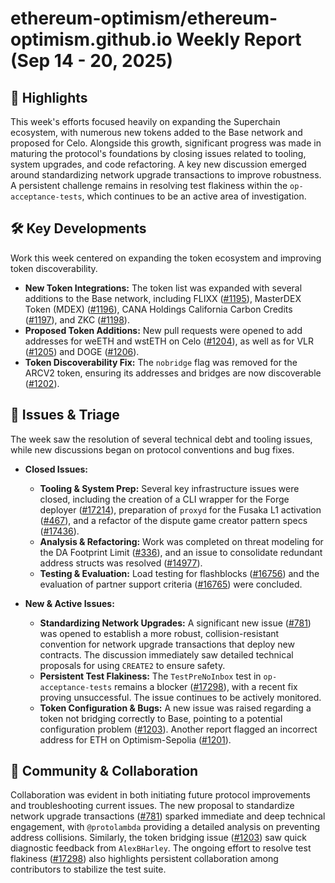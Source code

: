 # ethereum-optimism/ethereum-optimism.github.io Weekly Report (Sep 14 - 20, 2025)

## 🚀 Highlights
This week's efforts focused heavily on expanding the Superchain ecosystem, with numerous new tokens added to the Base network and proposed for Celo. Alongside this growth, significant progress was made in maturing the protocol's foundations by closing issues related to tooling, system upgrades, and code refactoring. A key new discussion emerged around standardizing network upgrade transactions to improve robustness. A persistent challenge remains in resolving test flakiness within the `op-acceptance-tests`, which continues to be an active area of investigation.

## 🛠️ Key Developments
Work this week centered on expanding the token ecosystem and improving token discoverability.

- **New Token Integrations:** The token list was expanded with several additions to the Base network, including FLIXX ([#1195](https://github.com/ethereum-optimism/ethereum-optimism.github.io/pull/1195)), MasterDEX Token (MDEX) ([#1196](https://github.com/ethereum-optimism/ethereum-optimism.github.io/pull/1196)), CANA Holdings California Carbon Credits ([#1197](https://github.com/ethereum-optimism/ethereum-optimism.github.io/pull/1197)), and ZKC ([#1198](https://github.com/ethereum-optimism/ethereum-optimism.github.io/pull/1198)).
- **Proposed Token Additions:** New pull requests were opened to add addresses for weETH and wstETH on Celo ([#1204](https://github.com/ethereum-optimism/ethereum-optimism.github.io/pull/1204)), as well as for VLR ([#1205](https://github.com/ethereum-optimism/ethereum-optimism.github.io/pull/1205)) and DOGE ([#1206](https://github.com/ethereum-optimism/ethereum-optimism.github.io/pull/1206)).
- **Token Discoverability Fix:** The `nobridge` flag was removed for the ARCV2 token, ensuring its addresses and bridges are now discoverable ([#1202](https://github.com/ethereum-optimism/ethereum-optimism.github.io/pull/1202)).

## 🐛 Issues & Triage
The week saw the resolution of several technical debt and tooling issues, while new discussions began on protocol conventions and bug fixes.

- **Closed Issues:**
    - **Tooling & System Prep:** Several key infrastructure issues were closed, including the creation of a CLI wrapper for the Forge deployer ([#17214](https://github.com/ethereum-optimism/ethereum-optimism.github.io/issues/17214)), preparation of `proxyd` for the Fusaka L1 activation ([#467](https://github.com/ethereum-optimism/ethereum-optimism.github.io/issues/467)), and a refactor of the dispute game creator pattern specs ([#17436](https://github.com/ethereum-optimism/ethereum-optimism.github.io/issues/17436)).
    - **Analysis & Refactoring:** Work was completed on threat modeling for the DA Footprint Limit ([#336](https://github.com/ethereum-optimism/ethereum-optimism.github.io/issues/336)), and an issue to consolidate redundant address structs was resolved ([#14977](https://github.com/ethereum-optimism/ethereum-optimism.github.io/issues/14977)).
    - **Testing & Evaluation:** Load testing for flashblocks ([#16756](https://github.com/ethereum-optimism/ethereum-optimism.github.io/issues/16756)) and the evaluation of partner support criteria ([#16765](https://github.com/ethereum-optimism/ethereum-optimism.github.io/issues/16765)) were concluded.

- **New & Active Issues:**
    - **Standardizing Network Upgrades:** A significant new issue ([#781](https://github.com/ethereum-optimism/ethereum-optimism.github.io/issues/781)) was opened to establish a more robust, collision-resistant convention for network upgrade transactions that deploy new contracts. The discussion immediately saw detailed technical proposals for using `CREATE2` to ensure safety.
    - **Persistent Test Flakiness:** The `TestPreNoInbox` test in `op-acceptance-tests` remains a blocker ([#17298](https://github.com/ethereum-optimism/ethereum-optimism.github.io/issues/17298)), with a recent fix proving unsuccessful. The issue continues to be actively monitored.
    - **Token Configuration & Bugs:** A new issue was raised regarding a token not bridging correctly to Base, pointing to a potential configuration problem ([#1203](https://github.com/ethereum-optimism/ethereum-optimism.github.io/issues/1203)). Another report flagged an incorrect address for ETH on Optimism-Sepolia ([#1201](https://github.com/ethereum-optimism/ethereum-optimism.github.io/issues/1201)).

## 💬 Community & Collaboration
Collaboration was evident in both initiating future protocol improvements and troubleshooting current issues. The new proposal to standardize network upgrade transactions ([#781](https://github.com/ethereum-optimism/ethereum-optimism.github.io/issues/781)) sparked immediate and deep technical engagement, with `@protolambda` providing a detailed analysis on preventing address collisions. Similarly, the token bridging issue ([#1203](https://github.com/ethereum-optimism/ethereum-optimism.github.io/issues/1203)) saw quick diagnostic feedback from `AlexBHarley`. The ongoing effort to resolve test flakiness ([#17298](https://github.com/ethereum-optimism/ethereum-optimism.github.io/issues/17298)) also highlights persistent collaboration among contributors to stabilize the test suite.